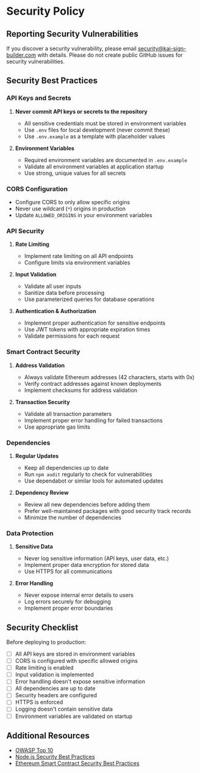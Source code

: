 # Security Policy

## Reporting Security Vulnerabilities

If you discover a security vulnerability, please email security@kai-sign-builder.com with details. Please do not create public GitHub issues for security vulnerabilities.

## Security Best Practices

### API Keys and Secrets

1. **Never commit API keys or secrets to the repository**
   - All sensitive credentials must be stored in environment variables
   - Use `.env` files for local development (never commit these)
   - Use `.env.example` as a template with placeholder values

2. **Environment Variables**
   - Required environment variables are documented in `.env.example`
   - Validate all environment variables at application startup
   - Use strong, unique values for all secrets

### CORS Configuration

- Configure CORS to only allow specific origins
- Never use wildcard (`*`) origins in production
- Update `ALLOWED_ORIGINS` in your environment variables

### API Security

1. **Rate Limiting**
   - Implement rate limiting on all API endpoints
   - Configure limits via environment variables

2. **Input Validation**
   - Validate all user inputs
   - Sanitize data before processing
   - Use parameterized queries for database operations

3. **Authentication & Authorization**
   - Implement proper authentication for sensitive endpoints
   - Use JWT tokens with appropriate expiration times
   - Validate permissions for each request

### Smart Contract Security

1. **Address Validation**
   - Always validate Ethereum addresses (42 characters, starts with 0x)
   - Verify contract addresses against known deployments
   - Implement checksums for address validation

2. **Transaction Security**
   - Validate all transaction parameters
   - Implement proper error handling for failed transactions
   - Use appropriate gas limits

### Dependencies

1. **Regular Updates**
   - Keep all dependencies up to date
   - Run `npm audit` regularly to check for vulnerabilities
   - Use dependabot or similar tools for automated updates

2. **Dependency Review**
   - Review all new dependencies before adding them
   - Prefer well-maintained packages with good security track records
   - Minimize the number of dependencies

### Data Protection

1. **Sensitive Data**
   - Never log sensitive information (API keys, user data, etc.)
   - Implement proper data encryption for stored data
   - Use HTTPS for all communications

2. **Error Handling**
   - Never expose internal error details to users
   - Log errors securely for debugging
   - Implement proper error boundaries

## Security Checklist

Before deploying to production:

- [ ] All API keys are stored in environment variables
- [ ] CORS is configured with specific allowed origins
- [ ] Rate limiting is enabled
- [ ] Input validation is implemented
- [ ] Error handling doesn't expose sensitive information
- [ ] All dependencies are up to date
- [ ] Security headers are configured
- [ ] HTTPS is enforced
- [ ] Logging doesn't contain sensitive data
- [ ] Environment variables are validated on startup

## Additional Resources

- [OWASP Top 10](https://owasp.org/www-project-top-ten/)
- [Node.js Security Best Practices](https://nodejs.org/en/docs/guides/security/)
- [Ethereum Smart Contract Security Best Practices](https://consensys.github.io/smart-contract-best-practices/)
